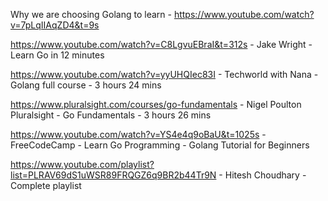Why we are choosing Golang to learn - https://www.youtube.com/watch?v=7pLqIIAqZD4&t=9s

https://www.youtube.com/watch?v=C8LgvuEBraI&t=312s - Jake Wright - Learn Go in 12 minutes 

https://www.youtube.com/watch?v=yyUHQIec83I - Techworld with Nana - Golang full course - 3 hours 24 mins 

https://www.pluralsight.com/courses/go-fundamentals - Nigel Poulton Pluralsight - Go Fundamentals - 3 hours 26 mins 

https://www.youtube.com/watch?v=YS4e4q9oBaU&t=1025s - FreeCodeCamp -  Learn Go Programming - Golang Tutorial for Beginners 

https://www.youtube.com/playlist?list=PLRAV69dS1uWSR89FRQGZ6q9BR2b44Tr9N - Hitesh Choudhary - Complete playlist 